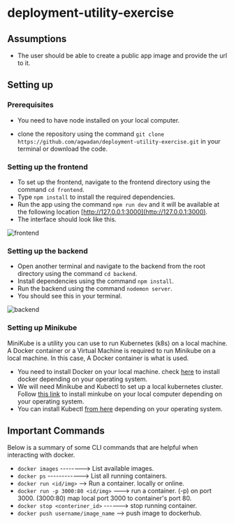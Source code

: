 # deployment-utility-exercise

## Assumptions

* The user should be able to create a public app image and provide the url to it.

## Setting up

### Prerequisites

* You need to have node installed on your local computer.

* clone the repository using the command ```git clone https://github.com/agwadan/deployment-utility-exercise.git``` in your terminal or download the code.

### Setting up the frontend
* To set up the frontend, navigate to the frontend directory using the command ```cd frontend```.
* Type ```npm install``` to install the required dependencies.
* Run the app using the command ```npm run dev``` and it will be available at the following location [http://127.0.0.1:3000](http://127.0.0.1:3000). 
* The interface should look like this.

![frontend](https://user-images.githubusercontent.com/30318555/127167330-9c188a03-14f8-4624-9ab8-1af49b5f8085.png)



### Setting up the backend
* Open another terminal and navigate to the backend from the root directory using the command ```cd backend```.
* Install dependencies using the command ```npm install```.
* Run the backend using the command ```nodemon server```.
* You should see this in your terminal.

![backend](https://user-images.githubusercontent.com/30318555/126915169-10b94665-488a-401c-9c33-5af26a3b8790.png)

### Setting up Minikube
MiniKube is a utility you can use to run Kubernetes (k8s) on a local machine. A Docker container or a Virtual Machine is required to run Minikube on a local machine. In this case, A Docker container is what is used.

* You need to install Docker on your local machine. check [here](https://docs.docker.com/get-started/) to install docker depending on your operating system.
* We will need Minikube and Kubectl to set up a local kubernetes cluster. Follow [this link](https://minikube.sigs.k8s.io/) to install minkube on your local computer depending on your operating system. 
* You can install Kubectl [from here](https://kubernetes.io/docs/tasks/tools/) depending on your operating system.

## Important Commands

Below is a summary of some CLI commands that are helpful when interacting with docker.

* `docker images` --------> List available images.
* `docker ps` ------------> List all running containers.
* `docker run <id/img>` --> Run a container. locally or online.
* `docker run -p 3000:80 <id/img>` ---> run a container. (-p) on port 3000. (3000:80) map local port 3000 to container's port 80.
* `docker stop <conteriner_id>` ------> stop running container.
* `docker push username/image_name` --> push image to dockerhub.